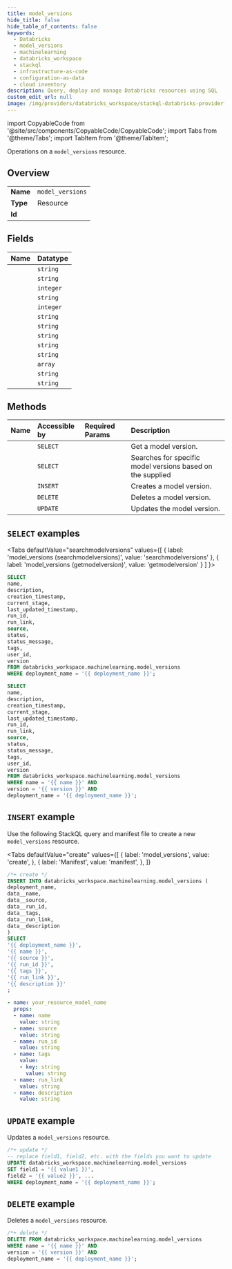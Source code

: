 ```yaml
---
title: model_versions
hide_title: false
hide_table_of_contents: false
keywords:
  - Databricks
  - model_versions
  - machinelearning
  - databricks_workspace
  - stackql
  - infrastructure-as-code
  - configuration-as-data
  - cloud inventory
description: Query, deploy and manage Databricks resources using SQL
custom_edit_url: null
image: /img/providers/databricks_workspace/stackql-databricks-provider-featured-image.png
---
```


import CopyableCode from '@site/src/components/CopyableCode/CopyableCode';
import Tabs from '@theme/Tabs';
import TabItem from '@theme/TabItem';

Operations on a <code>model_versions</code> resource.  

## Overview
<table><tbody>
<tr><td><b>Name</b></td><td><code>model_versions</code></td></tr>
<tr><td><b>Type</b></td><td>Resource</td></tr>
<tr><td><b>Id</b></td><td><CopyableCode code="databricks_workspace.machinelearning.model_versions" /></td></tr>
</tbody></table>

## Fields
| Name | Datatype |
|:-----|:---------|
| <CopyableCode code="name" /> | `string` |
| <CopyableCode code="description" /> | `string` |
| <CopyableCode code="creation_timestamp" /> | `integer` |
| <CopyableCode code="current_stage" /> | `string` |
| <CopyableCode code="last_updated_timestamp" /> | `integer` |
| <CopyableCode code="run_id" /> | `string` |
| <CopyableCode code="run_link" /> | `string` |
| <CopyableCode code="source" /> | `string` |
| <CopyableCode code="status" /> | `string` |
| <CopyableCode code="status_message" /> | `string` |
| <CopyableCode code="tags" /> | `array` |
| <CopyableCode code="user_id" /> | `string` |
| <CopyableCode code="version" /> | `string` |

## Methods
| Name | Accessible by | Required Params | Description |
|:-----|:--------------|:----------------|:------------|
| <CopyableCode code="getmodelversion" /> | `SELECT` | <CopyableCode code="name, version, deployment_name" /> | Get a model version. |
| <CopyableCode code="searchmodelversions" /> | `SELECT` | <CopyableCode code="deployment_name" /> | Searches for specific model versions based on the supplied |
| <CopyableCode code="createmodelversion" /> | `INSERT` | <CopyableCode code="deployment_name" /> | Creates a model version. |
| <CopyableCode code="deletemodelversion" /> | `DELETE` | <CopyableCode code="name, version, deployment_name" /> | Deletes a model version. |
| <CopyableCode code="updatemodelversion" /> | `UPDATE` | <CopyableCode code="deployment_name" /> | Updates the model version. |

## `SELECT` examples

<Tabs
    defaultValue="searchmodelversions"
    values={[
        { label: 'model_versions (searchmodelversions)', value: 'searchmodelversions' },
        { label: 'model_versions (getmodelversion)', value: 'getmodelversion' }
    ]
}>
<TabItem value="searchmodelversions">

```sql
SELECT
name,
description,
creation_timestamp,
current_stage,
last_updated_timestamp,
run_id,
run_link,
source,
status,
status_message,
tags,
user_id,
version
FROM databricks_workspace.machinelearning.model_versions
WHERE deployment_name = '{{ deployment_name }}';
```

</TabItem>
<TabItem value="getmodelversion">

```sql
SELECT
name,
description,
creation_timestamp,
current_stage,
last_updated_timestamp,
run_id,
run_link,
source,
status,
status_message,
tags,
user_id,
version
FROM databricks_workspace.machinelearning.model_versions
WHERE name = '{{ name }}' AND
version = '{{ version }}' AND
deployment_name = '{{ deployment_name }}';
```

</TabItem>
</Tabs>

## `INSERT` example

Use the following StackQL query and manifest file to create a new <code>model_versions</code> resource.

<Tabs
    defaultValue="create"
    values={[
        { label: 'model_versions', value: 'create', },
        { label: 'Manifest', value: 'manifest', },
    ]}
>
<TabItem value="create">

```sql
/*+ create */
INSERT INTO databricks_workspace.machinelearning.model_versions (
deployment_name,
data__name,
data__source,
data__run_id,
data__tags,
data__run_link,
data__description
)
SELECT 
'{{ deployment_name }}',
'{{ name }}',
'{{ source }}',
'{{ run_id }}',
'{{ tags }}',
'{{ run_link }}',
'{{ description }}'
;
```

</TabItem>
<TabItem value="manifest">

```yaml
- name: your_resource_model_name
  props:
  - name: name
    value: string
  - name: source
    value: string
  - name: run_id
    value: string
  - name: tags
    value:
    - key: string
      value: string
  - name: run_link
    value: string
  - name: description
    value: string

```

</TabItem>
</Tabs>

## `UPDATE` example

Updates a <code>model_versions</code> resource.

```sql
/*+ update */
-- replace field1, field2, etc. with the fields you want to update        
UPDATE databricks_workspace.machinelearning.model_versions
SET field1 = '{{ value1 }}',
field2 = '{{ value2 }}', ...
WHERE deployment_name = '{{ deployment_name }}';
```

## `DELETE` example

Deletes a <code>model_versions</code> resource.

```sql
/*+ delete */
DELETE FROM databricks_workspace.machinelearning.model_versions
WHERE name = '{{ name }}' AND
version = '{{ version }}' AND
deployment_name = '{{ deployment_name }}';
```
